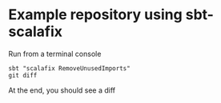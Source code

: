 # Example repository using sbt-scalafix

Run from a terminal console
```
sbt "scalafix RemoveUnusedImports"
git diff
```

At the end, you should see a diff




